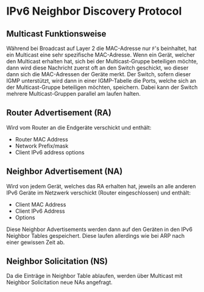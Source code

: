# IPv6 Neighbor Discovery Protocol

## Multicast Funktionsweise

Während bei Broadcast auf Layer 2 die MAC-Adresse nur `F`'s beinhaltet, hat ein Multicast eine sehr spezifische MAC-Adresse. Wenn ein Gerät, welcher den Multicast erhalten hat, sich bei der Multicast-Gruppe beteiligen möchte, dann wird diese Nachricht zuerst oft an den Switch geschickt, wo dieser dann sich die MAC-Adressen der Geräte merkt. Der Switch, sofern dieser IGMP unterstützt, wird dann in einer IGMP-Tabelle die Ports, welche sich an der Multicast-Gruppe beteiligen möchten, speichern. Dabei kann der Switch mehrere Multicast-Gruppen parallel am laufen halten.

## Router Advertisement (RA)

Wird vom Router an die Endgeräte verschickt und enthält:

- Router MAC Address
- Network Prefix/mask
- Client IPv6 address options

## Neighbor Advertisement (NA)

Wird von jedem Gerät, welches das RA erhalten hat, jeweils an alle anderen IPv6 Geräte im Netzwerk verschickt (Router eingeschlossen) und enthält:

- Client MAC Address
- Client IPv6 Address
- Options

Diese Neighbor Advertisements werden dann auf den Geräten in den IPv6 Neighbor Tables gespeichert. Diese laufen allerdings wie bei ARP nach einer gewissen Zeit ab.

## Neighbor Solicitation (NS)

Da die Einträge in Neighbor Table ablaufen, werden über Multicast mit Neighbor Solicitation neue NAs angefragt.